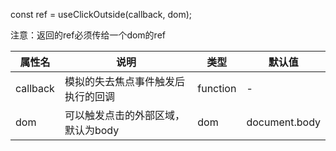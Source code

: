 const ref = useClickOutside(callback, dom);

注意：返回的ref必须传给一个dom的ref

| 属性名      | 说明                  | 类型       | 默认值           |
|----------|---------------------|----------|---------------|
| callback | 模拟的失去焦点事件触发后执行的回调   | function | -             |
| dom      | 可以触发点击的外部区域，默认为body | dom      | document.body |

